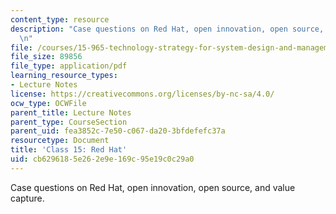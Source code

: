 ```yaml
---
content_type: resource
description: "Case questions on Red Hat, open innovation, open source, and value capture.\r\
  \n"
file: /courses/15-965-technology-strategy-for-system-design-and-management-spring-2009/cb6296185e262e9e169c95e19c0c29a0_MIT15_965S09_case15.pdf
file_size: 89856
file_type: application/pdf
learning_resource_types:
- Lecture Notes
license: https://creativecommons.org/licenses/by-nc-sa/4.0/
ocw_type: OCWFile
parent_title: Lecture Notes
parent_type: CourseSection
parent_uid: fea3852c-7e50-c067-da20-3bfdefefc37a
resourcetype: Document
title: 'Class 15: Red Hat'
uid: cb629618-5e26-2e9e-169c-95e19c0c29a0
---
```

Case questions on Red Hat, open innovation, open source, and value capture.
